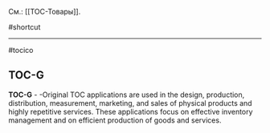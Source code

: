 См.: [[ТОС-Товары]].

#shortcut




<hr/>

#tocico

## TOC-G

<b>TOC-G</b> -  -Original TOC applications are used in the design, production, distribution, measurement, marketing, and sales of physical products and highly repetitive services. These applications focus on effective inventory management and on efficient production of goods and services.  



